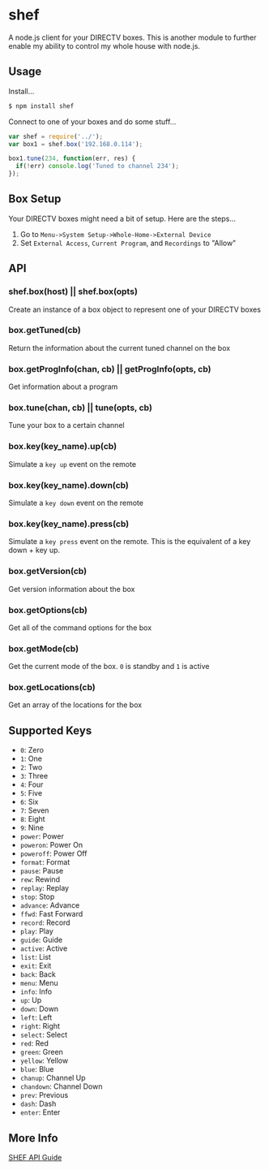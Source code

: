 shef
====

A node.js client for your DIRECTV boxes. This is another module to further enable my ability to control my whole house with node.js.

## Usage

Install...

```bash
$ npm install shef
```

Connect to one of your boxes and do some stuff...

```js
var shef = require('../');
var box1 = shef.box('192.168.0.114');

box1.tune(234, function(err, res) {
  if(!err) console.log('Tuned to channel 234');
});
```

## Box Setup

Your DIRECTV boxes might need a bit of setup. Here are the steps...

1. Go to `Menu->System Setup->Whole-Home->External Device`
2. Set `External Access`, `Current Program`, and `Recordings` to "Allow"

## API

### shef.box(host) || shef.box(opts)

Create an instance of a box object to represent one of your DIRECTV boxes

### box.getTuned(cb)

Return the information about the current tuned channel on the box

### box.getProgInfo(chan, cb) || getProgInfo(opts, cb)

Get information about a program

### box.tune(chan, cb) || tune(opts, cb)

Tune your box to a certain channel

### box.key(key_name).up(cb)

Simulate a `key up` event on the remote

### box.key(key_name).down(cb)

Simulate a `key down` event on the remote

### box.key(key_name).press(cb)

Simulate a `key press` event on the remote. This is the equivalent of a key down + key up.

### box.getVersion(cb)

Get version information about the box

### box.getOptions(cb)

Get all of the command options for the box

### box.getMode(cb)

Get the current mode of the box. `0` is standby and `1` is active

### box.getLocations(cb)

Get an array of the locations for the box

## Supported Keys

* `0`: Zero
* `1`: One
* `2`: Two
* `3`: Three
* `4`: Four
* `5`: Five
* `6`: Six
* `7`: Seven
* `8`: Eight
* `9`: Nine
* `power`: Power
* `poweron`: Power On
* `poweroff`: Power Off
* `format`: Format
* `pause`: Pause
* `rew`: Rewind
* `replay`: Replay
* `stop`: Stop
* `advance`: Advance
* `ffwd`: Fast Forward
* `record`: Record
* `play`: Play
* `guide`: Guide
* `active`: Active
* `list`: List
* `exit`: Exit
* `back`: Back
* `menu`: Menu
* `info`: Info
* `up`: Up
* `down`: Down
* `left`: Left
* `right`: Right
* `select`: Select
* `red`: Red
* `green`: Green
* `yellow`: Yellow
* `blue`: Blue
* `chanup`: Channel Up
* `chandown`: Channel Down
* `prev`: Previous
* `dash`: Dash
* `enter`: Enter

## More Info

[SHEF API Guide](http://www.satinstalltraining.com/homeautomation/DTV-MD-0359-DIRECTV_SHEF_Command_Set-V1.3.C.pdf)